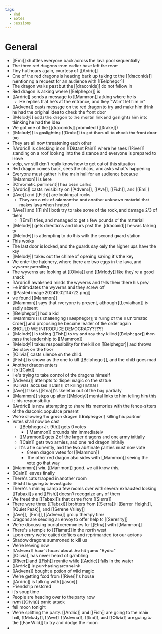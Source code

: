 ```yaml
---
tags:
  - dnd
  - notes
  - sessions
---
```

# General
- [[Emi]] shuttles everyone back across the lava pool sequentially
- The three red dragons from earlier have left the room
- Tiny hut hours again, courtesy of [[Ardric]]
- One of the red dragons is heading back up talking to the [[draconids]] mentioning a request for an audience with [[Belphegor]]
- The dragon walks past but the [[draconids]] do not follow in
- Red dragon is asking where [[Belphegor]] is
- [[Ardric]] sends a message to [[Mammon]] asking where he is
	- He replies that he's at the entrance, and they "Won't let him in"
- [[Advena]] casts message on the red dragon to try and make him think he had the original idea to check the front door
- [[Melody]] adds the dragon to the mental link and gaslights him into thinking he had the idea
- We got one of the [[draconids]] promoted ([[Drake]])
- [[Melody]] is gaslighting [[Drake]] to get them all to check the front door too
- They are all now threatening each other
- [[Ardric]] is checking in on [[Distant Rain]] where he sees [[River]] standing on a roof looking into the distance and everyone is prepared to leave
- welp, we still don't really know how to get out of this situation
- Red dragon comes back, sees the chaos, and asks what's happening
- Everyone must gather in the main hall for an audience because [[Mammon]] is here
- [[Chromatic parliment]] has been called
- [[Ardric]] casts invisibility on [[Advena]], [[Ave]], [[Fish]], and [[Emi]]
- [[Ave]] and [[Fish]] are looking at rocks
	- They are a mix of adamantine and another unknown material that makes lava when heated
- [[Ave]] and [[Fish]] both try to take some of the rock, and damage 2/3 of them
	- [[Emi]] tries, and managed to get a few pounds of the material
- [[Melody]] gets directions and blurs past the [[draconid]] he was talking to
- [[Melody]] is attempting to do this with the second guard station
- This works
- The last door is locked, and the guards say only the higher ups have the key
- [[Melody]] takes out the chime of opening saying it's the key
- We enter the hatchery, where there are two eggs in the lava, and wyverns patrolling
- The wyverns are looking at [[Olivia]] and [[Melody]] like they're a good snack
- [[Ardric]] awakened minds the wyverns and tells them there his prey
- He intimidates the wyverns and they screw off
- ![[Pasted image 20241002114722.png]]
- we found [[Mammon]]
- [[Mammon]] says that everyone is present, although [[Leviathan]] is sadly absent
- [[Belphegor]] had a kid
- [[Mammon]] is challenging [[Belphegor]]'s ruling of the [[Chromatic Order]] and proposing he become leader of the order again
- SHOULD WE INTRODUCE DEMOCRACY??!?!?
- [[Melody]] is taking [[Fish]] to try and say they killed [[Belphegor]] then pass the leadership to [[Mammon]]
- [[Melody]] takes responsibility for the kill on [[Belphegor]] and throws the claw on the floor
- [[Olivia]] casts silence on the child.
- [[Fish]] is shown as the one to kill [[Belphegor]], and the child goes mad
- Another dragon enters
- it's [[Cain]]
- He's trying to take control of the dragons himself
- [[Advena]] attempts to dispel magic on the statue
- [[Olivia]] accuses [[Cain]] of killing [[Etna]]
- [[Ave]] takes [[Etna]]'s skeleton out of the bag partially
- [[Mammon]] steps up after [[Melody]] mental links to him telling him this is his responsibility
- [[Ardric]] is now attempting to share his memories with the fence-sitters of the draconic populace present
- We're showing the green dragon [[Belphegor]] killing his partner
- Votes shall now be cast
	- [[Belphegor Jr. 9th]] gets 0 votes
		- [[Mammon]] grounds him immediately
	- [[Mammon]] gets 2 of the larger dragons and one army initially
	- [[Cain]] gets two armies, and one red dragon initially
	- It's a tie currently, and the two abstinate parties must now vote
		- Green dragon votes for [[Mammon]]
		- The other red dragon also sides with [[Mammon]] seeing the vote go that way
- [[Mammon]] win. [[Mammon]] good. we all know this.
- [[Cain]] leaves finally
- There's cats trapped in another room
- [[Fish]] is going to investigate
- There's a mining camp a few rooms over with several exhausted looking [[Tabaxi]]s and [[Fish]] doesn't recognize any of them
- We freed the [[Tabaxi]]s that came from [[Sierra]]
- There were three [[Tabaxi]] brohters from [[Sierra]]: [[Barren Height]], [[Quiet Peak]], and [[Serene Valley]]
- [[Ave]], [[Emi]], [[Advena]] group therapy time
- Dragons are sending an envoy to offer help to [[Serenity]]
- We're discussing burial ceremonies for [[Etna]] with [[Mammon]]
- There's a temple to [[Tiamat]] in the north west
- Upon entry we're called defilers and reprimanded for our actions
- Shadow dragons summoned to kill us
- We're leaving now
- [[Advena]] hasn't heard about the hit game "Hydra"
- [[Olivia]] has never heard of gambling
- [[River]] and [[Fish]] reunite while [[Ardric]] falls in the water
- [[Ardric]] is purchasing arcane ink
- [[Advena]] bought a potion of wild magic
- We're getting food from [[River]]'s house
- [[Ardric]] is talking with [[jason]]
- Friendship restored
- it's soup time
- People are heading over to the party now
- nvm [[Olivia]] panic attack
- full moon tonight
- We're splitting the party. [[Ardric]] and [[Fish]] are going to the main hall, [[Melody]], [[Ave]], [[Advena]], [[Emi]], and [[Olivia]] are going to the [[Fae Wild]] to try and dodge the moon
- 